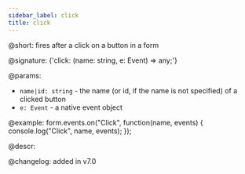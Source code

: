```yaml
---
sidebar_label: click
title: click
---          
```


@short: fires after a click on a button in a form

@signature: {'click: (name: string, e: Event) => any;'}

@params:
- `name|id: string` - the name  (or id, if the name is not specified) of a clicked button
- `e: Event` - a native event object

@example:
form.events.on("Click", function(name, events) {
    console.log("Click", name, events); 
});

@descr:

@changelog: added in v7.0
